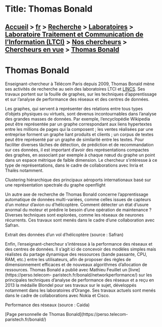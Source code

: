 # Title: Thomas Bonald

## [Accueil](https://www.telecom-paris.fr "https://www.telecom-paris.fr") > [fr](https://www.telecom-paris.fr/fr "fr") > [Recherche](https://www.telecom-paris.fr/fr/recherche "Recherche") > [Laboratoires](https://www.telecom-paris.fr/fr/recherche/labos "Laboratoires") > [Laboratoire Traitement et Communication de l’Information (LTCI)](https://www.telecom-paris.fr/fr/recherche/labos/traitement-information-ltci "Laboratoire Traitement et Communication de l’Information \(LTCI\)") > [Nos chercheurs](https://www.telecom-paris.fr/fr/recherche/labos/traitement-information-ltci/nos-chercheurs "Nos chercheurs") > [Chercheurs en vue](https://www.telecom-paris.fr/fr/recherche/labos/traitement-information-ltci/nos-chercheurs/chercheurs-en-vue "Chercheurs en vue") > [Thomas Bonald](https://www.telecom-paris.fr/fr/recherche/labos/traitement-information-ltci/nos-chercheurs/chercheurs-en-vue/thomas-bonald)

[](https://www.telecom-paris.fr/fr/accueil)

# Thomas Bonald

Enseignant-chercheur à Télécom Paris depuis 2009, Thomas Bonald mène ses
activités de recherche au sein des laboratoires LTCI et
[LINCS](https://www.lincs.fr/). Ses travaux portent sur la fouille de graphes,
sur les techniques d’apprentissage et sur l’analyse de performance des réseaux
et des centres de données.

Les graphes, qui servent à représenter des relations entre tous types d’objets
physiques ou virtuels, sont devenus incontournables dans l’analyse des grandes
masses de données. Par exemple, l’encyclopédie Wikipedia peut être représentée
par un graphe correspondant aux liens hypertextes entre les millions de pages
qui la composent ; les ventes réalisées par une entreprise forment un graphe
liant produits et clients ; un corpus de textes peut être représenté par un
graphe de similarité entre les textes. Pour faciliter diverses tâches de
détection, de prédiction et de recommandation sur ces données, il est
important d’avoir des représentations compactes des graphes, en associant par
exemple à chaque nœud du graphe un point dans un espace métrique de faible
dimension. Le chercheur s’intéresse à ce type de représentations, dans le
cadre de collaborations avec Inria et Thalès notamment.

Clustering hiérarchique des principaux aéroports internationaux basé sur une
représentation spectrale du graphe openflight

Un autre axe de recherche de Thomas Bonald concerne l’apprentissage
automatique de données multi-variées, comme celles issues de capteurs d’un
moteur d’avion ou d’hélicoptère. Comment détecter un état d’usure anormal du
moteur et prédire le besoin d’une opération de maintenance ? Diverses
techniques sont explorées, comme les réseaux de neurones récurrents. Ces
travaux sont menés dans le cadre d’une collaboration avec Safran.

Extrait des données d’un vol d’hélicoptère (source : Safran)

Enfin, l’enseignant-chercheur s’intéresse à la performance des réseaux et des
centres de données. Il s’agit ici de concevoir des modèles simples mais
réalistes du partage dynamique des ressources (bande passante, CPU, RAM, etc.)
entre les utilisateurs, afin de proposer des règles de dimensionnement
efficaces et de nouveaux algorithmes d’allocation de ressources. Thomas Bonald
a publié avec Mathieu Feuillet un [livre](https://perso.telecom-
paristech.fr/bonald/networkperformance/) sur les principales techniques
d’analyse de performance des réseaux et a reçu en 2013 la médaille Blondel
pour ses travaux sur le sujet, développés notamment dans les laboratoires
d’Orange. Ses travaux actuels sont menés dans le cadre de collaborations avec
Nokia et Cisco.

Performance des réseaux (source : Caida)

[Page personnelle de Thomas Bonald](https://perso.telecom-
paristech.fr/bonald/)

